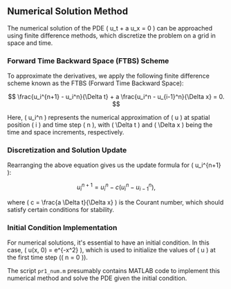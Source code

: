 ## Numerical Solution Method

The numerical solution of the PDE \( u_t + a u_x = 0 \) can be approached using finite difference methods, which discretize the problem on a grid in space and time.

### Forward Time Backward Space (FTBS) Scheme

To approximate the derivatives, we apply the following finite difference scheme known as the FTBS (Forward Time Backward Space):

$$
\frac{u_i^{n+1} - u_i^n}{\Delta t} + a \frac{u_i^n - u_{i-1}^n}{\Delta x} = 0.
$$

Here, \( u_i^n \) represents the numerical approximation of \( u \) at spatial position \( i \) and time step \( n \), with \( \Delta t \) and \( \Delta x \) being the time and space increments, respectively.

### Discretization and Solution Update

Rearranging the above equation gives us the update formula for \( u_i^{n+1} \):

$$
u_i^{n+1} = u_i^n - c \left( u_i^n - u_{i-1}^n \right),
$$

where \( c = \frac{a \Delta t}{\Delta x} \) is the Courant number, which should satisfy certain conditions for stability.

### Initial Condition Implementation

For numerical solutions, it's essential to have an initial condition. In this case, \( u(x, 0) = e^{-x^2} \), which is used to initialize the values of \( u \) at the first time step (\( n = 0 \)).

The script `pr1_num.m` presumably contains MATLAB code to implement this numerical method and solve the PDE given the initial condition.
